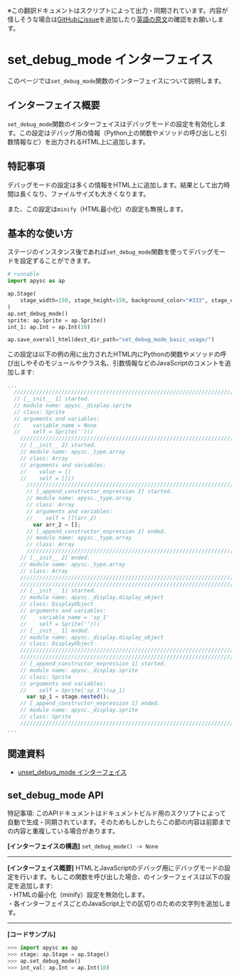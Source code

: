 <span class="inconspicuous-txt">※この翻訳ドキュメントはスクリプトによって出力・同期されています。内容が怪しそうな場合は<a href="https://github.com/simon-ritchie/apysc/issues" target="_blank">GitHubにissue</a>を追加したり[英語の原文](https://simon-ritchie.github.io/apysc/en/set_debug_mode.html)の確認をお願いします。</span>

# set_debug_mode インターフェイス

このページでは`set_debug_mode`関数のインターフェイスについて説明します。

## インターフェイス概要

`set_debug_mode`関数のインターフェイスはデバッグモードの設定を有効化します。この設定はデバッグ用の情報（Python上の関数やメソッドの呼び出しと引数情報など）を出力されるHTML上に追加します。

## 特記事項

デバッグモードの設定は多くの情報をHTML上に追加します。結果として出力時間は長くなり、ファイルサイズも大きくなります。

また、この設定は`minify`（HTML最小化）の設定も無視します。

## 基本的な使い方

ステージのインスタンス後であれば`set_debug_mode`関数を使ってデバッグモードを設定ずることができます。

```py
# runnable
import apysc as ap

ap.Stage(
    stage_width=150, stage_height=150, background_color="#333", stage_elem_id="stage"
)
ap.set_debug_mode()
sprite: ap.Sprite = ap.Sprite()
int_1: ap.Int = ap.Int(10)

ap.save_overall_html(dest_dir_path="set_debug_mode_basic_usage/")
```

この設定は以下の例の用に出力されたHTML内にPythonの関数やメソッドの呼び出しやそのモジュールやクラス名、引数情報などのJavaScriptのコメントを追加します:

```js
...
  //////////////////////////////////////////////////////////////////////
  // [__init__ 1] started.
  // module name: apysc._display.sprite
  // class: Sprite
  // arguments and variables:
  //    variable_name = None
  //    self = Sprite('')()
    //////////////////////////////////////////////////////////////////////
    // [__init__ 2] started.
    // module name: apysc._type.array
    // class: Array
    // arguments and variables:
    //    value = []
    //    self = []()
      //////////////////////////////////////////////////////////////////////
      // [_append_constructor_expression 2] started.
      // module name: apysc._type.array
      // class: Array
      // arguments and variables:
      //    self = [](arr_2)
        var arr_2 = [];
      // [_append_constructor_expression 2] ended.
      // module name: apysc._type.array
      // class: Array
      //////////////////////////////////////////////////////////////////////
    // [__init__ 2] ended.
    // module name: apysc._type.array
    // class: Array
    //////////////////////////////////////////////////////////////////////
    //////////////////////////////////////////////////////////////////////
    // [__init__ 1] started.
    // module name: apysc._display.display_object
    // class: DisplayObject
    // arguments and variables:
    //    variable_name = 'sp_1'
    //    self = Sprite('')()
    // [__init__ 1] ended.
    // module name: apysc._display.display_object
    // class: DisplayObject
    //////////////////////////////////////////////////////////////////////
    //////////////////////////////////////////////////////////////////////
    // [_append_constructor_expression 1] started.
    // module name: apysc._display.sprite
    // class: Sprite
    // arguments and variables:
    //    self = Sprite('sp_1')(sp_1)
      var sp_1 = stage.nested();
    // [_append_constructor_expression 1] ended.
    // module name: apysc._display.sprite
    // class: Sprite
    //////////////////////////////////////////////////////////////////////
...
```

## 関連資料

- [unset_debug_mode インターフェイス](jp_unset_debug_mode.md)

## set_debug_mode API

<span class="inconspicuous-txt">特記事項: このAPIドキュメントはドキュメントビルド用のスクリプトによって自動で生成・同期されています。そのためもしかしたらこの節の内容は前節までの内容と重複している場合があります。</span>

**[インターフェイスの構造]** `set_debug_mode() -> None`<hr>

**[インターフェイス概要]** HTMLとJavaScriptのデバッグ用にデバッグモードの設定を行います。もしこの関数を呼び出した場合、のインターフェイスは以下の設定を追加します: <br> ・HTMLの最小化（minify）設定を無効化します。 <br> ・各インターフェイスごとのJavaScript上での区切りのための文字列を追加します。<hr>

**[コードサンプル]**

```py
>>> import apysc as ap
>>> stage: ap.Stage = ap.Stage()
>>> ap.set_debug_mode()
>>> int_val: ap.Int = ap.Int(10)
```